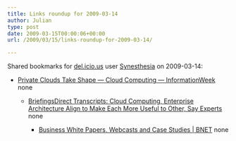 ```yaml
---
title: Links roundup for 2009-03-14
author: Julian
type: post
date: 2009-03-15T00:00:06+00:00
url: /2009/03/15/links-roundup-for-2009-03-14/

---
```

Shared bookmarks for [del.icio.us][1] user [Synesthesia][2] on 2009-03-14:

  * [Private Clouds Take Shape &#8212; Cloud Computing &#8212; InformationWeek][3] 
    none</li> 
    
      * [BriefingsDirect Transcripts: Cloud Computing, Enterprise Architecture Align to Make Each More Useful to Other, Say Experts][4] 
        none</li> 
        
          * [Business White Papers, Webcasts and Case Studies | BNET][5] 
            none</li> </ul>

 [1]: http://del.icio.us/
 [2]: http://del.icio.us/synesthesia
 [3]: http://www.informationweek.com/news/services/business/showArticle.jhtml?articleID=209904474
 [4]: http://briefingsdirect.blogspot.com/2009/02/cloud-computing-and-enterprise.html
 [5]: http://jobfunctions.bnet.com/index.aspx